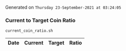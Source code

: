 Generated on `Thursday 23-September-2021 at 03:24:05`

### Current to Target Coin Ratio
`current_coin_ratio.sh`

Date|Current|Target|Ratio
---|---|---|---
